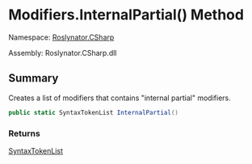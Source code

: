 # Modifiers\.InternalPartial\(\) Method

Namespace: [Roslynator.CSharp](../../README.md)

Assembly: Roslynator\.CSharp\.dll

## Summary

Creates a list of modifiers that contains "internal partial" modifiers\.

```csharp
public static SyntaxTokenList InternalPartial()
```

### Returns

[SyntaxTokenList](https://docs.microsoft.com/en-us/dotnet/api/microsoft.codeanalysis.syntaxtokenlist)



